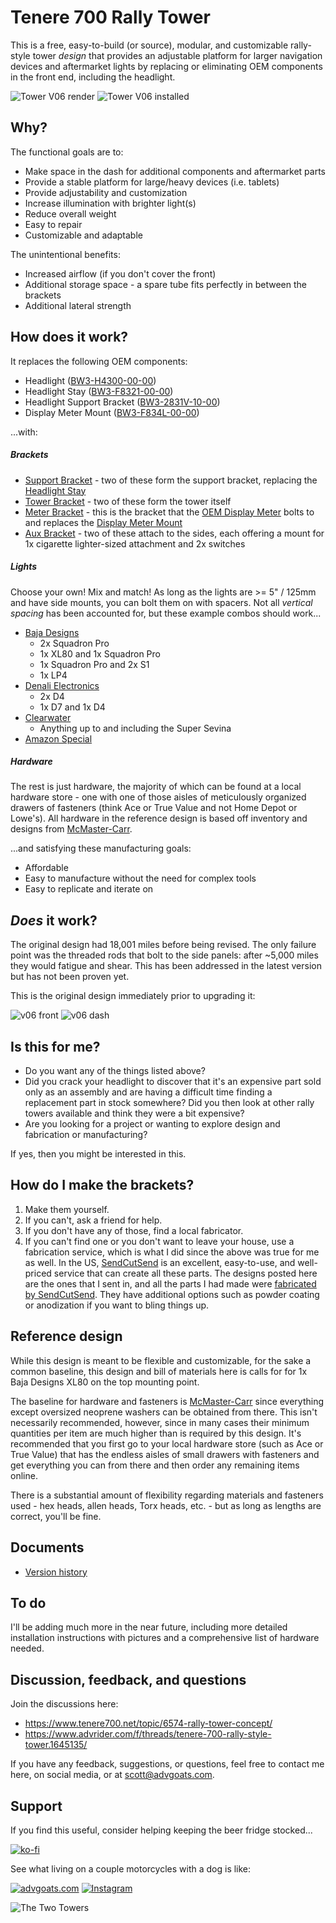 # Tenere 700 Rally Tower

This is a free, easy-to-build (or source), modular, and customizable rally-style tower *design* that provides an adjustable platform for larger navigation devices and aftermarket lights by replacing or eliminating OEM components in the front end, including the headlight. 

![Tower V06 render](images/renders/v07/tower-v07-angles.jpg)
![Tower V06 installed](images/production/v06/v06_installed-cropped.jpg)

## Why?

The functional goals are to:
- Make space in the dash for additional components and aftermarket parts
- Provide a stable platform for large/heavy devices (i.e. tablets)
- Provide adjustability and customization
- Increase illumination with brighter light(s)
- Reduce overall weight
- Easy to repair
- Customizable and adaptable 

The unintentional benefits:
- Increased airflow (if you don't cover the front)
- Additional storage space - a spare tube fits perfectly in between the brackets
- Additional lateral strength

## How does it work?

It replaces the following OEM components:
- Headlight ([BW3-H4300-00-00](https://yamaha-motor.com/parts/diagram/10635215/242553596?partNumber=BW3H43000000))
- Headlight Stay ([BW3-F8321-00-00](https://yamaha-motor.com/parts/diagram/10635215/242410301?partNumber=BW3F83210000))
- Headlight Support Bracket ([BW3-2831V-10-00](https://yamaha-motor.com/parts/diagram/10635215/242410301?partNumber=BW32831V1000))
- Display Meter Mount ([BW3-F834L-00-00](https://yamaha-motor.com/parts/diagram/10635215/242368756?partNumber=BW3F834L0000))

...with:

##### Brackets

  - [Support Bracket](https://github.com/random1781/Tenere700/tree/main/tower/bracket-support) - two of these form the support bracket, replacing the [Headlight Stay](https://yamaha-motor.com/parts/diagram/10635215/242410301?partNumber=BW3F83210000)
  - [Tower Bracket](https://github.com/random1781/Tenere700/tree/main/tower/bracket-tower) - two of these form the tower itself
  - [Meter Bracket](https://github.com/random1781/Tenere700/tree/main/tower/bracket-meter) - this is the bracket that the [OEM Display Meter](https://yamaha-motor.com/parts/diagram/10635215/242368756?partNumber=BW3835002000) bolts to and replaces the [Display Meter Mount](https://yamaha-motor.com/parts/diagram/10635215/242368756?partNumber=BW3F834L0000)
  - [Aux Bracket](https://github.com/random1781/Tenere700/tree/main/tower/bracket-aux) - two of these attach to the sides, each offering a mount for 1x cigarette lighter-sized attachment and 2x switches
  
##### Lights

Choose your own! Mix and match! As long as the lights are >= 5" / 125mm and have side mounts, you can bolt them on with spacers. Not all *vertical spacing* has been accounted for, but these example combos should work...
  - [Baja Designs](https://www.bajadesigns.com/)
    - 2x Squadron Pro
    - 1x XL80 and 1x Squadron Pro
	- 1x Squadron Pro and 2x S1
	- 1x LP4
  - [Denali Electronics](https://denalielectronics.com/)
    - 2x D4
    - 1x D7 and 1x D4
  - [Clearwater](https://clearwaterlights.com/)
    - Anything up to and including the Super Sevina
  - [Amazon Special](https://www.amazon.com/Auxbeam-Strobe-Driving-Polaris-Wrangler/dp/B0BKRTSP36)

##### Hardware

The rest is just hardware, the majority of which can be found at a local hardware store - one with one of those aisles of meticulously organized drawers of fasteners (think Ace or True Value and not Home Depot or Lowe's). All hardware in the reference design is based off inventory and designs from [McMaster-Carr](https://www.mcmaster.com/).

...and satisfying these manufacturing goals:
- Affordable
- Easy to manufacture without the need for complex tools
- Easy to replicate and iterate on

## *Does* it work?

The original design had 18,001 miles before being revised. The only failure point was the threaded rods that bolt to the side panels: after ~5,000 miles they would fatigue and shear. This has been addressed in the latest version but has not been proven yet.

This is the original design immediately prior to upgrading it:

![v06 front](images/production/v06/v06_18k_front.jpg)
![v06 dash](images/production/v06/v06_18k_dash.jpg)

## Is this for me?

- Do you want any of the things listed above?
- Did you crack your headlight to discover that it's an expensive part sold only as an assembly and are having a difficult time finding a replacement part in stock somewhere? Did you then look at other rally towers available and think they were a bit expensive?
- Are you looking for a project or wanting to explore design and fabrication or manufacturing?

If yes, then you might be interested in this.

## How do I make the brackets?

1. Make them yourself.
2. If you can't, ask a friend for help.
3. If you don't have any of those, find a local fabricator.
4. If you can't find one or you don't want to leave your house, use a fabrication service, which is what I did since the above was true for me as well. In the US, [SendCutSend](https://www.sendcutsend.com) is an excellent, easy-to-use, and well-priced service that can create all these parts. The designs posted here are the ones that I sent in, and all the parts I had made were [fabricated by SendCutSend](images/production/v06/sendcutsend_package.jpg). They have additional options such as powder coating or anodization if you want to bling things up.

## Reference design

While this design is meant to be flexible and customizable, for the sake a common baseline, this design and bill of materials here is calls for for 1x Baja Designs XL80 on the top mounting point. 

The baseline for hardware and fasteners is [McMaster-Carr](https://www.mcmaster.com/) since everything except oversized neoprene washers can be obtained from there. This isn't necessarily recommended, however, since in many cases their minimum quantities per item are much higher than is required by this design. It's recommended that you first go to your local hardware store (such as Ace or True Value) that has the endless aisles of small drawers with fasteners and get everything you can from there and then order any remaining items online.

There is a substantial amount of flexibility regarding materials and fasteners used - hex heads, allen heads, Torx heads, etc. - but as long as lengths are correct, you'll be fine.

## Documents

- [Version history](https://github.com/random1781/Tenere700/tree/main/tower/Documents/CHANGELOG.MD)

## To do

I'll be adding much more in the near future, including more detailed installation instructions with pictures and a comprehensive list of hardware needed.

## Discussion, feedback, and questions

Join the discussions here:
- https://www.tenere700.net/topic/6574-rally-tower-concept/
- https://www.advrider.com/f/threads/tenere-700-rally-style-tower.1645135/

If you have any feedback, suggestions, or questions, feel free to contact me here, on social media, or at scott@advgoats.com.

## Support

If you find this useful, consider helping keeping the beer fridge stocked...

[![ko-fi](https://ko-fi.com/img/githubbutton_sm.svg)](https://ko-fi.com/N4N86PBC2)

See what living on a couple motorcycles with a dog is like:

[![advgoats.com](images/assets/advgoats.png)](https://advgoats.com) [![Instagram](images/assets/Instagram_Glyph_Gradient.png)](https://www.instagram.com/surak_and_scott)

![The Two Towers](images/production/v07/two_towers.jpg)